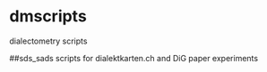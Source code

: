# dmscripts
dialectometry scripts


##sds_sads
scripts for dialektkarten.ch and DiG paper experiments
  
